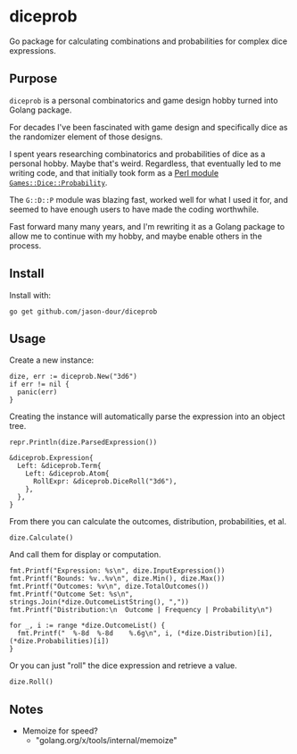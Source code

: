 # diceprob

Go package for calculating combinations and probabilities for complex dice expressions.

## Purpose

`diceprob` is a personal combinatorics and game design hobby turned into Golang package.

For decades I've been fascinated with game design and specifically dice as the randomizer
element of those designs.  

I spent years researching combinatorics and probabilities of dice as a personal hobby.
Maybe that's weird.  Regardless, that eventually led to me writing code, and that initially
took form as a [Perl module `Games::Dice::Probability`](https://metacpan.org/pod/Games::Dice::Probability).

The `G::D::P` module was blazing fast, worked well for what I used it for, and seemed
to have enough users to have made the coding worthwhile.

Fast forward many many years, and I'm rewriting it as a Golang package to allow me to
continue with my hobby, and maybe enable others in the process.

## Install

Install with:

``` shell
go get github.com/jason-dour/diceprob
```

## Usage

Create a new instance:

``` golang
dize, err := diceprob.New("3d6")
if err != nil {
  panic(err)
}
```

Creating the instance will automatically parse the expression into an object tree.

``` golang
repr.Println(dize.ParsedExpression())
```

``` text
&diceprob.Expression{
  Left: &diceprob.Term{
    Left: &diceprob.Atom{
      RollExpr: &diceprob.DiceRoll("3d6"),
    },
  },
}
```

From there you can calculate the outcomes, distribution, probabilities, et al.

``` golang
dize.Calculate()
```

And call them for display or computation.

``` golang
fmt.Printf("Expression: %s\n", dize.InputExpression())
fmt.Printf("Bounds: %v..%v\n", dize.Min(), dize.Max())
fmt.Printf("Outcomes: %v\n", dize.TotalOutcomes())
fmt.Printf("Outcome Set: %s\n", strings.Join(*dize.OutcomeListString(), ","))
fmt.Printf("Distribution:\n  Outcome | Frequency | Probability\n")

for _, i := range *dize.OutcomeList() {
  fmt.Printf("  %-8d  %-8d    %.6g\n", i, (*dize.Distribution)[i], (*dize.Probabilities)[i])
}
```

Or you can just "roll" the dice expression and retrieve a value.

``` golang
dize.Roll()
```

## Notes

* Memoize for speed?
  * "golang.org/x/tools/internal/memoize"
